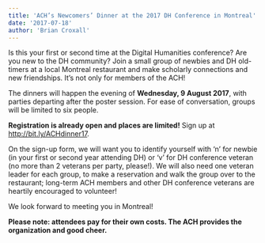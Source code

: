 ```yaml
---
title: 'ACH’s Newcomers’ Dinner at the 2017 DH Conference in Montreal'
date: '2017-07-18'
author: 'Brian Croxall'
---
```

Is this your first or second time at the Digital Humanities conference? Are you new to the DH community? Join a small group of newbies and DH old-timers at a local Montreal restaurant and make scholarly connections and new friendships. It’s not only for members of the ACH!

The dinners will happen the evening of **Wednesday, 9 August 2017**, with parties departing after the poster session. For ease of conversation, groups will be limited to six people.

**Registration is already open and places are limited!** Sign up at <http://bit.ly/ACHdinner17>.

On the sign-up form, we will want you to identify yourself with ‘n’ for newbie (in your first or second year attending DH) or ‘v’ for DH conference veteran (no more than 2 veterans per party, please!). We will also need one veteran leader for each group, to make a reservation and walk the group over to the restaurant; long-term ACH members and other DH conference veterans are heartily encouraged to volunteer!

We look forward to meeting you in Montreal!

**Please note: attendees pay for their own costs. The ACH provides the organization and good cheer.**